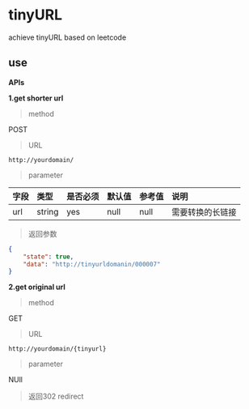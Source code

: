 # tinyURL
achieve tinyURL based on leetcode

## use
**APIs**

**1.get shorter url**
>method

POST

>URL

`http://yourdomain/`

>parameter

| 字段        | 类型     | 是否必须 | 默认值   | 参考值                                      | 说明         |
| :-------- | :----- | :--- | :---- | :-------- | :--------- |
| url      | string | yes   | null |null | 需要转换的长链接  |

> 返回参数

```json
{
    "state": true,
    "data": "http://tinyurldomanin/000007"
}
```

**2.get original url**
>method

GET

>URL

`http://yourdomain/{tinyurl}`

>parameter

NUll

> 返回302 redirect